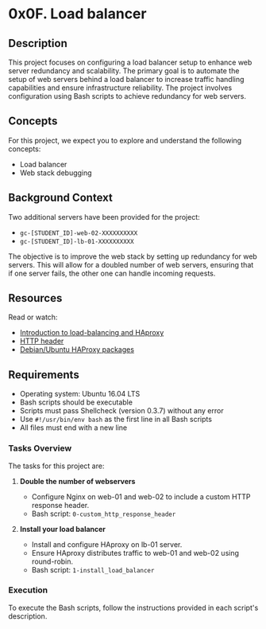# 0x0F. Load balancer

## Description
This project focuses on configuring a load balancer setup to enhance web server redundancy and scalability. The primary goal is to automate the setup of web servers behind a load balancer to increase traffic handling capabilities and ensure infrastructure reliability. The project involves configuration using Bash scripts to achieve redundancy for web servers.

## Concepts
For this project, we expect you to explore and understand the following concepts:
- Load balancer
- Web stack debugging

## Background Context
Two additional servers have been provided for the project:
- `gc-[STUDENT_ID]-web-02-XXXXXXXXXX`
- `gc-[STUDENT_ID]-lb-01-XXXXXXXXXX`

The objective is to improve the web stack by setting up redundancy for web servers. This will allow for a doubled number of web servers, ensuring that if one server fails, the other one can handle incoming requests.

## Resources
Read or watch:
- [Introduction to load-balancing and HAproxy](#)
- [HTTP header](#)
- [Debian/Ubuntu HAProxy packages](#)

## Requirements
- Operating system: Ubuntu 16.04 LTS
- Bash scripts should be executable
- Scripts must pass Shellcheck (version 0.3.7) without any error
- Use `#!/usr/bin/env bash` as the first line in all Bash scripts
- All files must end with a new line

### Tasks Overview
The tasks for this project are:
1. **Double the number of webservers**
    - Configure Nginx on web-01 and web-02 to include a custom HTTP response header.
    - Bash script: `0-custom_http_response_header`

2. **Install your load balancer**
    - Install and configure HAproxy on lb-01 server.
    - Ensure HAproxy distributes traffic to web-01 and web-02 using round-robin.
    - Bash script: `1-install_load_balancer`

### Execution
To execute the Bash scripts, follow the instructions provided in each script's description.
